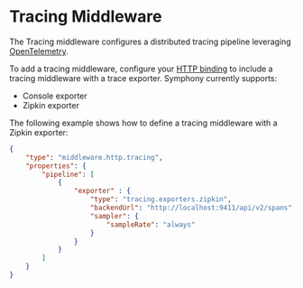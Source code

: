 # Tracing Middleware

The Tracing middleware configures a distributed tracing pipeline leveraging [OpenTelemetry](https://opentelemetry.io/).

To add a tracing middleware, configure your [HTTP binding](../bindings/http-binding.md) to include a tracing middleware with a trace exporter. Symphony currently supports:
* Console exporter
* Zipkin exporter

The following example shows how to define a tracing middleware with a Zipkin exporter:
```json
{
    "type": "middleware.http.tracing",
    "properties": {
        "pipeline": [
            {
                "exporter" : {
                    "type": "tracing.exporters.zipkin",
                    "backendUrl": "http://localhost:9411/api/v2/spans",
                    "sampler": {
                        "sampleRate": "always"
                    }
                }
            }
        ]
    }
}
```